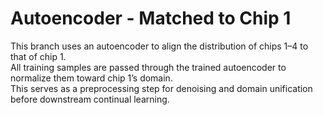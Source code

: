# Autoencoder - Matched to Chip 1

This branch uses an autoencoder to align the distribution of chips 1–4 to that of chip 1.  
All training samples are passed through the trained autoencoder to normalize them toward chip 1’s domain.  
This serves as a preprocessing step for denoising and domain unification before downstream continual learning.
